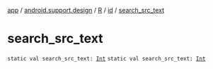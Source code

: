 [app](../../../index.md) / [android.support.design](../../index.md) / [R](../index.md) / [id](index.md) / [search_src_text](.)

# search_src_text

`static val search_src_text: `[`Int`](https://kotlinlang.org/api/latest/jvm/stdlib/kotlin/-int/index.html)
`static val search_src_text: `[`Int`](https://kotlinlang.org/api/latest/jvm/stdlib/kotlin/-int/index.html)